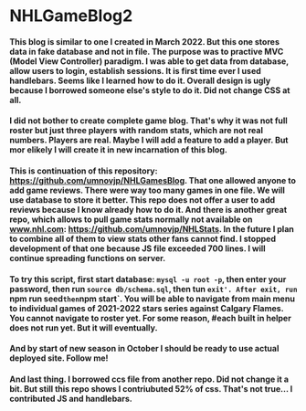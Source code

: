 # NHLGameBlog2
#### This blog is similar to one I created in March 2022. But this one stores data in fake database and not in file. The purpose was to practive MVC (Model View Controller) paradigm. I was able to get data from database, allow users to login, establish sessions. It is first time ever I used handlebars. Seems like I learned how to do it. Overall design is ugly because I borrowed someone else's style to do it. Did not change CSS at all. 
#### I did not bother to create complete game blog. That's why it was not full roster but just three players with random stats, which are not real numbers. Players are real. Maybe I will add a feature to add a player. But mor elikely I will create it in new incarnation of this blog. 
#### This is continuation of this repository: https://github.com/umnovjp/NHLGamesBlog. That one allowed anyone to add game reviews. There were way too many games in one file. We will use database to store it better. This repo does not offer a user to add reviews because I know already how to do it. And there is another great repo, which allows to pull game stats normally not available on www.nhl.com: https://github.com/umnovjp/NHLStats. In the future I plan to combine all of them to view stats other fans cannot find. I stopped development of that one because JS file exceeded 700 lines. I will continue spreading functions on server. 
#### To try this script, first start database: `mysql -u root -p`, then enter your password, then run `source db/schema.sql`, then tun `exit'. After exit, run `npm run seed` then `npm start`. You will be able to navigate from main menu to individual games of 2021-2022 stars series against Calgary Flames. You cannot navigate to roster yet. For some reason, #each built in helper does not run yet. But it will eventually. 
#### And by start of new season in October I should be ready to use actual deployed site. Follow me!
#### And last thing. I borrowed ccs file from another repo. Did not change it a bit. But still this repo shows I contriubuted 52% of css. That's not true... I contributed JS and handlebars. 